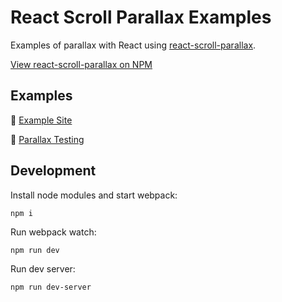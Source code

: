 # React Scroll Parallax Examples

Examples of parallax with React using [react-scroll-parallax](https://jscottsmith.github.io/react-scroll-parallax/).

[View react-scroll-parallax on NPM](https://www.npmjs.com/package/react-scroll-parallax)

## Examples

🔗 [Example Site](https://jscottsmith.github.io/react-scroll-parallax-examples/examples/parallax-example/)

🔗 [Parallax Testing](https://jscottsmith.github.io/react-scroll-parallax-examples/examples/parallax-test/)

## Development

Install node modules and start webpack:

`npm i`

Run webpack watch:

`npm run dev`

Run dev server:

`npm run dev-server`
